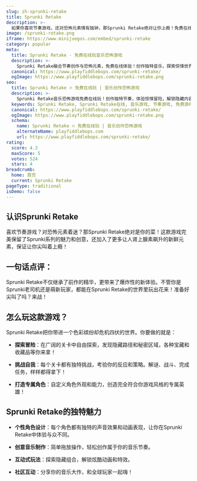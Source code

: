 ```yaml
---
slug: zh-sprunki-retake
title: Sprunki Retake
description: >-
  如果你喜欢节奏游戏，还对恐怖元素情有独钟，那Sprunki Retake绝对让你上瘾！免费在线体验音乐创作的惊悚魅力！
image: /sprunki-retake.png
iframe: https://www.minijuegos.com/embed/sprunki-retake
category: popular
meta:
  title: Sprunki Retake - 免费在线玩音乐恐怖游戏
  description: >-
    Sprunki Retake融合节奏创作与恐怖元素，免费在线体验！创作独特音乐，探索惊悚世界，与全球玩家分享你的作品！
  canonical: https://www.playfiddlebops.com/sprunki-retake/
  ogImage: https://www.playfiddlebops.com/sprunki-retake.png
seo:
  title: Sprunki Retake 🔥 免费在线玩 | 音乐创作恐怖游戏
  description: >-
    Sprunki Retake音乐恐怖游戏免费在线玩！创作独特节奏，体验惊悚冒险，解锁隐藏内容，与全球玩家分享你的音乐作品！
  keywords: Sprunki Retake, Sprunki Retake在线, 音乐游戏, 节奏游戏, 免费游戏, 恐怖游戏, 音乐创作游戏, 在线玩
  canonical: https://www.playfiddlebops.com/sprunki-retake/
  ogImage: https://www.playfiddlebops.com/sprunki-retake.png
  schema:
    name: Sprunki Retake 🔥 免费在线玩 | 音乐创作恐怖游戏
    alternateName: playfiddlebops.com
    url: https://www.playfiddlebops.com/sprunki-retake/
rating:
  score: 4.3
  maxScore: 5
  votes: 524
  stars: 4
breadcrumb:
  home: 首页
  current: Sprunki Retake
pageType: traditional
isDemo: false
---
```


## 认识Sprunki Retake

喜欢节奏游戏？对恐怖元素着迷？那Sprunki Retake绝对是你的菜！这款游戏完美保留了Sprunki系列的魅力和创意，还加入了更多让人肾上腺素飙升的新鲜元素，保证让你尖叫着上瘾！

## 一句话点评：

Sprunki Retake不仅继承了前作的精华，更带来了爆炸性的新体验。不管你是Sprunki老司机还是萌新玩家，都能在Sprunki Retake的世界里玩出花来！准备好尖叫了吗？来战！

## 怎么玩这款游戏？

Sprunki Retake把你带进一个色彩缤纷却危机四伏的世界。你要做的就是：

- **探索冒险**：在广阔的关卡中自由探索，发现隐藏路径和秘密区域，各种宝藏和收藏品等你来拿！

- **挑战自我**：每个关卡都有独特挑战，考验你的反应和策略。解谜、战斗、完成任务，样样都得拿下！

- **打造专属角色**：自定义角色外观和能力，创造完全符合你游戏风格的专属英雄！

## Sprunki Retake的独特魅力

- **个性角色设计**：每个角色都有独特的声音效果和动画表现，让你在Sprunki Retake中体验与众不同。

- **创意音乐制作**：简单拖放操作，轻松创作属于你的音乐节奏。

- **互动式玩法**：探索隐藏组合，解锁炫酷动画和特效。

- **社区互动**：分享你的音乐大作，和全球玩家一起嗨！